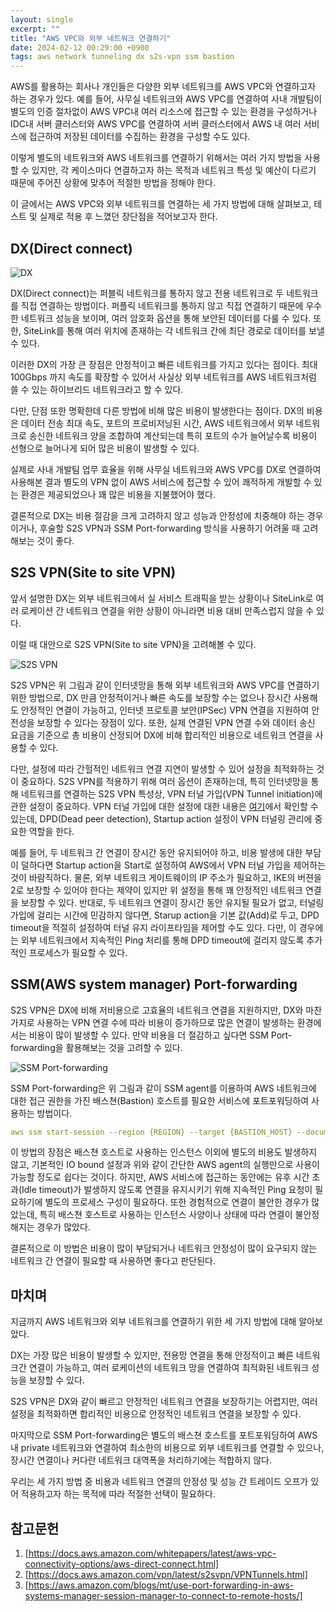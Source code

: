 ```yaml
---
layout: single
excerpt: ""
title: "AWS VPC와 외부 네트워크 연결하기"
date: 2024-02-12 00:29:00 +0900
tags: aws network tunneling dx s2s-vpn ssm bastion
---
```


AWS를 활용하는 회사나 개인들은 다양한 외부 네트워크를 AWS VPC와 연결하고자 하는 경우가 있다. 예를 들어, 사무실 네트워크와 AWS VPC를 연결하여 사내 개발팀이 별도의 인증 절차없이 AWS VPC내 여러 리소스에 접근할 수 있는 환경을 구성하거나 IDC내 서버 클러스터와 AWS VPC를 연결하여 서버 클러스터에서 AWS 내 여러 서비스에 접근하여 저장된 데이터를 수집하는 환경을 구성할 수도 있다.

이렇게 별도의 네트워크와 AWS 네트워크를 연결하기 위해서는 여러 가지 방법을 사용할 수 있지만, 각 케이스마다 연결하고자 하는 목적과 네트워크 특성 및 예산이 다르기 때문에 주어진 상황에 맞추어 적절한 방법을 정해야 한다.

이 글에서는 AWS VPC와 외부 네트워크를 연결하는 세 가지 방법에 대해 살펴보고, 테스트 및 실제로 적용 후 느꼈던 장단점을 적어보고자 한다.

## DX(Direct connect)

![DX]({{site_url}}/assets/images/2024-02-12-01-01.png)

DX(Direct connect)는 퍼블릭 네트워크를 통하지 않고 전용 네트워크로 두 네트워크를 직접 연결하는 방법이다. 퍼플릭 네트워크를 통하지 않고 직접 연결하기 때문에 우수한 네트워크 성능을 보이며, 여러 암호화 옵션을 통해 보안된 데이터를 다룰 수 있다. 또한, SiteLink를 통해 여러 위치에 존재하는 각 네트워크 간에 최단 경로로 데이터를 보낼 수 있다.

이러한 DX의 가장 큰 장점은 안정적이고 빠른 네트워크를 가지고 있다는 점이다. 최대 100Gbps 까지 속도를 확장할 수 있어서 사실상 외부 네트워크를 AWS 네트워크처럼 쓸 수 있는 하이브리드 네트워크라고 할 수 있다.

다만, 단점 또한 명확한데 다른 방법에 비해 많은 비용이 발생한다는 점이다. DX의 비용은 데이터 전송 최대 속도, 포트의 프로비저닝된 시간, AWS 네트워크에서 외부 네트워크로 송신한 네트워크 양을 조합하여 계산되는데 특히 포트의 수가 늘어날수록 비용이 선형으로 늘어나게 되어 많은 비용이 발생할 수 있다.

실제로 사내 개발팀 업무 효율을 위해 사무실 네트워크와 AWS VPC를 DX로 연결하여 사용해본 결과 별도의 VPN 없이 AWS 서비스에 접근할 수 있어 쾌적하게 개발할 수 있는 환경은 제공되었으나 꽤 많은 비용을 지불했어야 했다.

결론적으로 DX는 비용 절감을 크게 고려하지 않고 성능과 안정성에 치중해야 하는 경우이거나, 후술할 S2S VPN과 SSM Port-forwarding 방식을 사용하기 어려울 때 고려해보는 것이 좋다.

## S2S VPN(Site to site VPN)

앞서 설명한 DX는 외부 네트워크에서 실 서비스 트래픽을 받는 상황이나 SiteLink로 여러 로케이션 간 네트워크 연결을 위한 상황이 아니라면 비용 대비 만족스럽지 않을 수 있다.

이럴 때 대안으로 S2S VPN(Site to site VPN)을 고려해볼 수 있다.

![S2S VPN]({{site_url}}/assets/images/2024-02-12-01-02.png)

S2S VPN은 위 그림과 같이 인터넷망을 통해 외부 네트워크와 AWS VPC를 연결하기 위한 방법으로, DX 만큼 안정적이거나 빠른 속도를 보장할 수는 없으나 장시간 사용해도 안정적인 연결이 가능하고, 인터넷 프로토콜 보안(IPSec) VPN 연결을 지원하여 안전성을 보장할 수 있다는 장점이 있다. 또한, 실제 연결된 VPN 연결 수와 데이터 송신 요금을 기준으로 총 비용이 산정되어 DX에 비해 합리적인 비용으로 네트워크 연결을 사용할 수 있다.

다만, 설정에 따라 간헐적인 네트워크 연결 지연이 발생할 수 있어 설정을 최적화하는 것이 중요하다. S2S VPN를 적용하기 위해 여러 옵션이 존재하는데, 특히 인터넷망을 통해 네트워크를 연결하는 S2S VPN 특성상, VPN 터널 가입(VPN Tunnel initiation)에 관한 설정이 중요하다. VPN 터널 가입에 대한 설정에 대한 내용은 [여기](https://docs.aws.amazon.com/vpn/latest/s2svpn/initiate-vpn-tunnels.html)에서 확인할 수 있는데, DPD(Dead peer detection), Startup action 설정이 VPN 터널링 관리에 중요한 역할을 한다.

예를 들어, 두 네트워크 간 연결이 장시간 동안 유지되어야 하고, 비용 발생에 대한 부담이 덜하다면 Startup action을 Start로 설정하여 AWS에서 VPN 터널 가입을 제어하는 것이 바람직하다. 물론, 외부 네트워크 게이트웨이의 IP 주소가 필요하고, IKE의 버젼을 2로 보장할 수 있어야 한다는 제약이 있지만 위 설정을 통해 꽤 안정적인 네트워크 연결을 보장할 수 있다. 반대로, 두 네트워크 연결이 장시간 동안 유지될 필요가 없고, 터널링 가입에 걸리는 시간에 민감하지 않다면, Starup action을 기본 값(Add)로 두고, DPD timeout을 적절히 설정하여 터널 유지 라이프타임을 제어할 수도 있다. 다만, 이 경우에는 외부 네트워크에서 지속적인 Ping 처리를 통해 DPD timeout에 걸리지 않도록 추가적인 프로세스가 필요할 수 있다.

## SSM(AWS system manager) Port-forwarding

S2S VPN은 DX에 비해 저비용으로 고효율의 네트워크 연결을 지원하지만, DX와 마찬가지로 사용하는 VPN 연결 수에 따라 비용이 증가하므로 많은 연결이 발생하는 환경에서는 비용이 많이 발생할 수 있다. 만약 비용을 더 절감하고 싶다면 SSM Port-forwarding을 활용해보는 것을 고려할 수 있다.

![SSM Port-forwarding]({{site_url}}/assets/images/2024-02-12-01-03.png)

SSM Port-forwarding은 위 그림과 같이 SSM agent를 이용하여 AWS 네트워크에 대한 접근 권한을 가진 배스쳔(Bastion) 호스트를 필요한 서비스에 포트포워딩하여 사용하는 방법이다.

```yaml
aws ssm start-session --region {REGION} --target {BASTION_HOST} --document-name AWS-StartPortForwardingSession --parameters {PARAMETERS}
```

이 방법의 장점은 배스쳔 호스트로 사용하는 인스턴스 이외에 별도의 비용도 발생하지 않고, 기본적인 IO bound 설정과 위와 같이 간단한 AWS agent의 실행만으로 사용이 가능할 정도로 쉽다는 것이다. 하지만, AWS 서비스에 접근하는 동안에는 유후 시간 초과(Idle timeout)가 발생하지 않도록 연결을 유지시키기 위해 지속적인 Ping 요청이 필요하기에 별도의 프로세스 구성이 필요하다. 또한 경험적으로 연결이 불안한 경우가 많았는데, 특히 배스쳔 호스트로 사용하는 인스턴스 사양이나 상태에 따라 연결이 불안정해지는 경우가 많았다.

결론적으로 이 방법은 비용이 많이 부담되거나 네트워크 안정성이 많이 요구되지 않는 네트워크 간 연결이 필요할 때 사용하면 좋다고 판단된다.

## 마치며

지금까지 AWS 네트워크와 외부 네트워크를 연결하기 위한 세 가지 방법에 대해 알아보았다.

DX는 가장 많은 비용이 발생할 수 있지만, 전용망 연결을 통해 안정적이고 빠른 네트워크간 연결이 가능하고, 여러 로케이션의 네트워크 망을 연결하여 최적화된 네트워크 성능을 보장할 수 있다.

S2S VPN은 DX와 같이 빠르고 안정적인 네트워크 연결을 보장하기는 어렵지만, 여러 설정을 최적화하면 합리적인 비용으로 안정적인 네트워크 연결을 보장할 수 있다.

마지막으로 SSM Port-forwarding은 별도의 배스쳔 호스트를 포트포워딩하여 AWS 내 private 네트워크와 연결하여 최소한의 비용으로 외부 네트워크를 연결할 수 있으나, 장시간 연결이나 커다란 네트워크 대역폭을 처리하기에는 적합하지 않다.

우리는 세 가지 방법 중 비용과 네트워크 연결의 안정성 및 성능 간 트레이드 오프가 있어 적용하고자 하는 목적에 따라 적절한 선택이 필요하다.


## 참고문헌

1. [https://docs.aws.amazon.com/whitepapers/latest/aws-vpc-connectivity-options/aws-direct-connect.html]
2. [https://docs.aws.amazon.com/vpn/latest/s2svpn/VPNTunnels.html]
3. [https://aws.amazon.com/blogs/mt/use-port-forwarding-in-aws-systems-manager-session-manager-to-connect-to-remote-hosts/]

[https://docs.aws.amazon.com/whitepapers/latest/aws-vpc-connectivity-options/aws-direct-connect.html]: https://docs.aws.amazon.com/whitepapers/latest/aws-vpc-connectivity-options/aws-direct-connect.html
[https://docs.aws.amazon.com/vpn/latest/s2svpn/VPNTunnels.html]: https://docs.aws.amazon.com/vpn/latest/s2svpn/VPNTunnels.html
[https://aws.amazon.com/blogs/mt/use-port-forwarding-in-aws-systems-manager-session-manager-to-connect-to-remote-hosts/]: https://aws.amazon.com/blogs/mt/use-port-forwarding-in-aws-systems-manager-session-manager-to-connect-to-remote-hosts/
